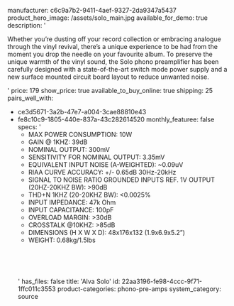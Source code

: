 manufacturer: c6c9a7b2-9411-4aef-9327-2da9347a5437
product_hero_image: /assets/solo_main.jpg
available_for_demo: true
description: '<p>Whether you’re dusting off your record collection or embracing analogue through the vinyl revival, there’s a unique experience to be had from the moment you drop the needle on your favourite album. To preserve the unique warmth of the vinyl sound, the Solo phono preamplifier has been carefully designed with a state-of-the-art switch mode power supply and a new surface mounted circuit board layout to reduce unwanted noise.</p>'
price: 179
show_price: true
available_to_buy_online: true
shipping: 25
pairs_well_with:
  - ce3d5671-3a2b-47e7-a004-3cae88810e43
  - fe8c10c9-1805-440e-837a-43c282614520
monthly_featuree: false
specs: '<ul><li>MAX POWER CONSUMPTION: 10W<br></li><li>GAIN @ 1KHZ: 39dB<br></li><li>NOMINAL OUTPUT: 300mV<br></li><li>SENSITIVITY FOR NOMINAL OUTPUT: 3.35mV<br></li><li>EQUIVALENT INPUT NOISE (A-WEIGHTED): ~0.09uV<br></li><li>RIAA CURVE ACCURACY: +/- 0.65dB 30Hz-20kHz<br></li><li>SIGNAL TO NOISE RATIO GROUNDED INPUTS REF. 1V OUTPUT (20HZ-20KHZ BW): &gt;90dB<br></li><li>THD+N 1KHZ (20-20KHZ BW): &lt;0.0025%<br></li><li>INPUT IMPEDANCE: 47k Ohm<br></li><li>INPUT CAPACITANCE: 100pF<br></li><li>OVERLOAD MARGIN: &gt;30dB<br></li><li>CROSSTALK @10KHZ: &gt;85dB<br></li><li>DIMENSIONS (H X W X D): 48x176x132 (1.9x6.9x5.2”)<br></li><li>WEIGHT: 0.68kg/1.5lbs<br></li></ul><p><br></p><p><br></p>'
has_files: false
title: 'Alva Solo'
id: 22aa3196-fe98-4ccc-9f71-1ffc011c3553
product-categories: phono-pre-amps
system_category: source
